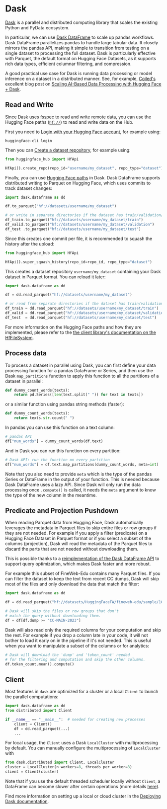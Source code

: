# Dask

[Dask](https://www.dask.org/?utm_source=hf-docs) is a parallel and distributed computing library that scales the existing Python and PyData ecosystem.

In particular, we can use [Dask DataFrame](https://docs.dask.org/en/stable/dataframe.html?utm_source=hf-docs) to scale up pandas workflows. Dask DataFrame parallelizes pandas to handle large tabular data. It closely mirrors the pandas API, making it simple to transition from testing on a single dataset to processing the full dataset. Dask is particularly effective with Parquet, the default format on Hugging Face Datasets, as it supports rich data types, efficient columnar filtering, and compression.

A good practical use case for Dask is running data processing or model inference on a dataset in a distributed manner. See, for example, [Coiled's](https://www.coiled.io/?utm_source=hf-docs) excellent blog post on [Scaling AI-Based Data Processing with Hugging Face + Dask](https://huggingface.co/blog/dask-scaling).

## Read and Write

Since Dask uses [fsspec](https://filesystem-spec.readthedocs.io) to read and write remote data, you can use the Hugging Face paths ([`hf://`](/docs/huggingface_hub/guides/hf_file_system#integrations)) to read and write data on the Hub.

First you need to [Login with your Hugging Face account](/docs/huggingface_hub/quick-start#login), for example using:

```
huggingface-cli login
```

Then you can [Create a dataset repository](/docs/huggingface_hub/quick-start#create-a-repository), for example using:

```python
from huggingface_hub import HfApi

HfApi().create_repo(repo_id="username/my_dataset", repo_type="dataset")
```

Finally, you can use [Hugging Face paths](/docs/huggingface_hub/guides/hf_file_system#integrations) in Dask.
Dask DataFrame supports distributed writing to Parquet on Hugging Face, which uses commits to track dataset changes:

```python
import dask.dataframe as dd

df.to_parquet("hf://datasets/username/my_dataset")

# or write in separate directories if the dataset has train/validation/test splits
df_train.to_parquet("hf://datasets/username/my_dataset/train")
df_valid.to_parquet("hf://datasets/username/my_dataset/validation")
df_test .to_parquet("hf://datasets/username/my_dataset/test")
```

Since this creates one commit per file, it is recommended to squash the history after the upload:

```python
from huggingface_hub import HfApi

HfApi().super_squash_history(repo_id=repo_id, repo_type="dataset")
```

This creates a dataset repository `username/my_dataset` containing your Dask dataset in Parquet format.
You can reload it later:

```python
import dask.dataframe as dd

df = dd.read_parquet("hf://datasets/username/my_dataset")

# or read from separate directories if the dataset has train/validation/test splits
df_train = dd.read_parquet("hf://datasets/username/my_dataset/train")
df_valid = dd.read_parquet("hf://datasets/username/my_dataset/validation")
df_test  = dd.read_parquet("hf://datasets/username/my_dataset/test")
```

For more information on the Hugging Face paths and how they are implemented, please refer to the [the client library's documentation on the HfFileSystem](/docs/huggingface_hub/guides/hf_file_system).

## Process data

To process a dataset in parallel using Dask, you can first define your data processing function for a pandas DataFrame or Series, and then use the Dask `map_partitions` function to apply this function to all the partitions of a dataset in parallel:

```python
def dummy_count_words(texts):
    return pd.Series([len(text.split(" ")) for text in texts])
```

or a similar function using pandas string methods (faster):

```python
def dummy_count_words(texts):
    return texts.str.count(" ")
```

In pandas you can use this function on a text column:

```python
# pandas API
df["num_words"] = dummy_count_words(df.text)
```

And in Dask you can run this function on every partition:

```python
# Dask API: run the function on every partition
df["num_words"] = df.text.map_partitions(dummy_count_words, meta=int)
```

Note that you also need to provide `meta` which is the type of the pandas Series or DataFrame in the output of your function.
This is needed because Dask DataFrame uses a lazy API. Since Dask will only run the data processing once `.compute()` is called, it needs
the `meta` argument to know the type of the new column in the meantime.

## Predicate and Projection Pushdown

When reading Parquet data from Hugging Face, Dask automatically leverages the metadata in Parquet files to skip entire files or row groups if they are not needed. For example if you apply a filter (predicate) on a Hugging Face Dataset in Parquet format or if you select a subset of the columns (projection), Dask will read the metadata of the Parquet files to discard the parts that are not needed without downloading them.

This is possible thanks to a [reimplementation of the Dask DataFrame API](https://docs.coiled.io/blog/dask-dataframe-is-fast.html?utm_source=hf-docs) to support query optimization, which makes Dask faster and more robust.

For example this subset of FineWeb-Edu contains many Parquet files. If you can filter the dataset to keep the text from recent CC dumps, Dask will skip most of the files and only download the data that match the filter:

```python
import dask.dataframe as dd

df = dd.read_parquet("hf://datasets/HuggingFaceFW/fineweb-edu/sample/10BT/*.parquet")

# Dask will skip the files or row groups that don't
# match the query without downloading them.
df = df[df.dump >= "CC-MAIN-2023"]
```

Dask will also read only the required columns for your computation and skip the rest.
For example if you drop a column late in your code, it will not bother to load it early on in the pipeline if it's not needed.
This is useful when you want to manipulate a subset of the columns or for analytics:

```python
# Dask will download the 'dump' and 'token_count' needed
# for the filtering and computation and skip the other columns.
df.token_count.mean().compute()
```

## Client

Most features in `dask` are optimized for a cluster or a local `Client` to launch the parallel computations:

```python
import dask.dataframe as dd
from distributed import Client

if __name__ == "__main__":  # needed for creating new processes
    client = Client()
    df = dd.read_parquet(...)
    ...
```

For local usage, the `Client` uses a Dask `LocalCluster` with multiprocessing by default. You can manually configure the multiprocessing of `LocalCluster` with

```python
from dask.distributed import Client, LocalCluster
cluster = LocalCluster(n_workers=8, threads_per_worker=8)
client = Client(cluster)
```

Note that if you use the default threaded scheduler locally without `Client`, a DataFrame can become slower after certain operations (more details [here](https://github.com/dask/dask-expr/issues/1181)).

Find more information on setting up a local or cloud cluster in the [Deploying Dask documentation](https://docs.dask.org/en/latest/deploying.html).
